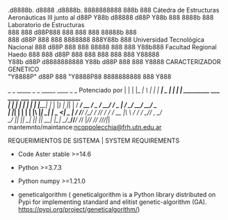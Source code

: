 
 .d8888b.        d8888  .d8888b.  8888888888 888b    888    Cátedra de Estructuras Aeronáuticas III junto al 
d88P  Y88b      d88888 d88P  Y88b 888        8888b   888           Laboratorio de Estructuras   
888    888     d88P888 888    888 888        88888b  888        
888           d88P 888 888        8888888    888Y88b 888       Universidad Tecnológica Nacional
888          d88P  888 888  88888 888        888 Y88b888           Facultad Regional Haedo
888    888  d88P   888 888    888 888        888  Y88888   
Y88b  d88P d8888888888 Y88b  d88P 888        888   Y8888            CARACTERIZADOR GENETICO  
 "Y8888P" d88P     888  "Y8888P88 8888888888 888    Y888


 _   _ _____ _   _       _____ ____  _   _                           Potenciado por
| | | |_   _| \ | |     |  ___|  _ \| | | |           _________  ___  ____  ___   _________________   
| | | | | | |  \| |_____| |_  | |_) | |_| |          / ___/ __ \/ _ \/ __/ / _ | / __/_  __/ __/ _ \
| |_| | | | | |\  |_____|  _| |  _ <|  _  |         / /__/ /_/ / // / _/  / __ |_\ \  / / / _// , _/  
 \___/  |_| |_| \_|     |_|   |_| \_\_| |_|         \___/\____/____/___/ /_/ |_/___/ /_/ /___/_/|_|   
mantemnto/maintance:ncoppolecchia@frh.utn.edu.ar 


REQUERIMIENTOS DE SISTEMA | SYSTEM REQUIREMENTS


* Code Aster stable >=14.6

* Python >=3.7.3

* Python numpy >=1.21.0

* geneticalgorithm ( geneticalgorithm is a Python library distributed on Pypi for implementing standard and elitist genetic-algorithm (GA). https://pypi.org/project/geneticalgorithm/) 
	

